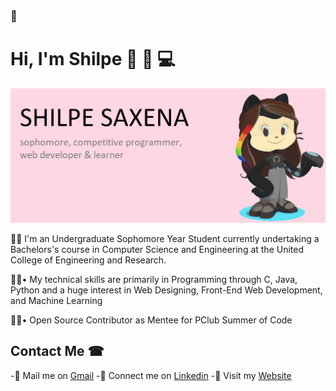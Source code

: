 ### 👋


# Hi, I'm Shilpe 👋 👩 💻
<img src="https://github.com/shilpe26/shilpe26/blob/master/shilpe's%20image.png">


👩‍🎓 I'm an Undergraduate Sophomore Year Student currently undertaking a Bachelors's course in Computer Science and Engineering at the United College of Engineering and Research. 

👩‍💻• My technical skills are primarily in Programming through C, Java, Python and a huge interest in Web Designing, Front-End Web Development, and Machine Learning

👩‍💻• Open Source Contributor as Mentee for PClub Summer of Code

## Contact Me ☎
 -📧 Mail me on [Gmail](mailto:shilpecsaxena9098@gmail.com)
 -🔗 Connect me on [Linkedin](https://www.linkedin.com/in/shilpe-saxena-heartly-winner/)
 -💖 Visit my [Website](https://github.com/shilpe26)
